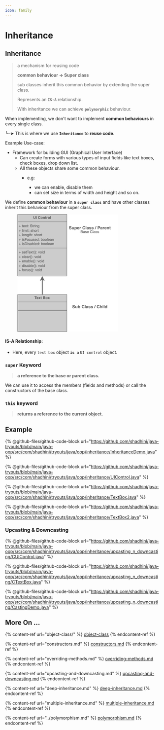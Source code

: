 ```yaml
---
icon: family
---
```


# Inheritance

## Inheritance

> a mechanism for reusing code
>
> **common behaviour -> Super class**
>
> sub classes inherit this common behavior by extending the super class.
>
> Represents an **`IS-A`** relationship.
>
> With inheritance we can achieve **`polymorphic`** behaviour.

When implementing, we don't want to implement **common behaviours** in every single class.&#x20;

╰┈➤ This is where we use **`Inheritance`** to **reuse code.**

&#x20;       Example Use-case:&#x20;

* Framework for building GUI (Graphical User Interface)
  * Can create forms with various types of input fields like text boxes, check boxes, drop down list.
  * All these objects share some common behaviour.
    *   e.g:&#x20;

        * we can enable, disable them
        * can set size in terms of width and height and so on.



We define **common behaviour** in a **`super class`** and have other classes inherit this behaviour from the super class.

<figure><img src="../../.gitbook/assets/java-inheritance.png" alt="" width="326"><figcaption></figcaption></figure>

#### IS-A Relationship:

* Here, every `text box` object **`is a`** `UI control` object.

### `super` Keyword

> **a reference to the base or parent class.**

We can use it to access the members (fields and methods) or call the constructors of the base class.&#x20;



### `this` keyword&#x20;

> **returns a reference to the current object.**



## Example&#x20;

{% @github-files/github-code-block url="https://github.com/shadhini/java-tryouts/blob/main/java-oop/src/com/shadhini/tryouts/java/oop/inheritance/InheritanceDemo.java" %}

{% @github-files/github-code-block url="https://github.com/shadhini/java-tryouts/blob/main/java-oop/src/com/shadhini/tryouts/java/oop/inheritance/UIControl.java" %}

{% @github-files/github-code-block url="https://github.com/shadhini/java-tryouts/blob/main/java-oop/src/com/shadhini/tryouts/java/oop/inheritance/TextBox.java" %}

{% @github-files/github-code-block url="https://github.com/shadhini/java-tryouts/blob/main/java-oop/src/com/shadhini/tryouts/java/oop/inheritance/TextBox2.java" %}



### Upcasting & Downcasting

{% @github-files/github-code-block url="https://github.com/shadhini/java-tryouts/blob/main/java-oop/src/com/shadhini/tryouts/java/oop/inheritance/upcasting_n_downcasting/CUIControl.java" %}

{% @github-files/github-code-block url="https://github.com/shadhini/java-tryouts/blob/main/java-oop/src/com/shadhini/tryouts/java/oop/inheritance/upcasting_n_downcasting/CTextBox.java" %}

{% @github-files/github-code-block url="https://github.com/shadhini/java-tryouts/blob/main/java-oop/src/com/shadhini/tryouts/java/oop/inheritance/upcasting_n_downcasting/CastingDemo.java" %}



## More On ...

{% content-ref url="object-class/" %}
[object-class](object-class/)
{% endcontent-ref %}

{% content-ref url="constructors.md" %}
[constructors.md](constructors.md)
{% endcontent-ref %}

{% content-ref url="overriding-methods.md" %}
[overriding-methods.md](overriding-methods.md)
{% endcontent-ref %}

{% content-ref url="upcasting-and-downcasting.md" %}
[upcasting-and-downcasting.md](upcasting-and-downcasting.md)
{% endcontent-ref %}

{% content-ref url="deep-inheritance.md" %}
[deep-inheritance.md](deep-inheritance.md)
{% endcontent-ref %}

{% content-ref url="multiple-inheritance.md" %}
[multiple-inheritance.md](multiple-inheritance.md)
{% endcontent-ref %}

{% content-ref url="../polymorphism.md" %}
[polymorphism.md](../polymorphism.md)
{% endcontent-ref %}



